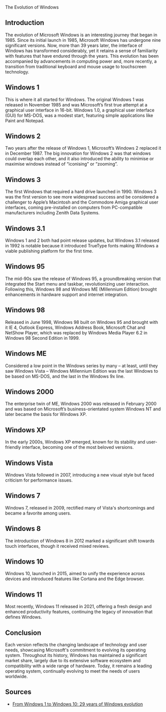 The Evolution of Windows

## Introduction

The evolution of Microsoft Windows is an interesting journey that began in 1985. Since its initial launch in 1985, Microsoft Windows has undergone nine significant versions. Now, more than 39 years later, the interface of Windows has transformed considerably, yet it retains a sense of familiarity with features that have endured through the years. This evolution has been accompanied by advancements in computing power and, more recently, a transition from traditional keyboard and mouse usage to touchscreen technology.

## Windows 1
This is where it all started for Windows. The original Windows 1 was released in November 1985 and was Microsoft’s first true attempt at a graphical user interface in 16-bit. Windows 1.0, a graphical user interface (GUI) for MS-DOS, was a modest start, featuring simple applications like Paint and Notepad.

## Windows 2
Two years after the release of Windows 1, Microsoft’s Windows 2 replaced it in December 1987. The big innovation for Windows 2 was that windows could overlap each other, and it also introduced the ability to minimise or maximise windows instead of “iconising” or “zooming”.

## Windows 3
The first Windows that required a hard drive launched in 1990. Windows 3 was the first version to see more widespread success and be considered a challenger to Apple’s Macintosh and the Commodore Amiga graphical user interfaces, coming pre-installed on computers from PC-compatible manufacturers including Zenith Data Systems.

## Windows 3.1
Windows 1 and 2 both had point release updates, but Windows 3.1 released in 1992 is notable because it introduced TrueType fonts making Windows a viable publishing platform for the first time.

## Windows 95
The mid-90s saw the release of Windows 95, a groundbreaking version that integrated the Start menu and taskbar, revolutionizing user interaction. Following this, Windows 98 and Windows ME (Millennium Edition) brought enhancements in hardware support and internet integration.

## Windows 98
Released in June 1998, Windows 98 built on Windows 95 and brought with it IE 4, Outlook Express, Windows Address Book, Microsoft Chat and NetShow Player, which was replaced by Windows Media Player 6.2 in Windows 98 Second Edition in 1999.

## Windows ME
Considered a low point in the Windows series by many – at least, until they saw Windows Vista – Windows Millennium Edition was the last Windows to be based on MS-DOS, and the last in the Windows 9x line.

## Windows 2000
The enterprise twin of ME, Windows 2000 was released in February 2000 and was based on Microsoft’s business-orientated system Windows NT and later became the basis for Windows XP.

## Windows XP
In the early 2000s, Windows XP emerged, known for its stability and user-friendly interface, becoming one of the most beloved versions. 

## Windows Vista
Windows Vista followed in 2007, introducing a new visual style but faced criticism for performance issues.

## Windows 7
Windows 7, released in 2009, rectified many of Vista's shortcomings and became a favorite among users. 

## Windows 8
The introduction of Windows 8 in 2012 marked a significant shift towards touch interfaces, though it received mixed reviews.

## Windows 10
Windows 10, launched in 2015, aimed to unify the experience across devices and introduced features like Cortana and the Edge browser.

## Windows 11
Most recently, Windows 11 released in 2021, offering a fresh design and enhanced productivity features, continuing the legacy of innovation that defines Windows.

## Conclusion
Each version reflects the changing landscape of technology and user needs, showcasing Microsoft's commitment to evolving its operating system. Throughout its history, Windows has maintained a significant market share, largely due to its extensive software ecosystem and compatibility with a wide range of hardware. Today, it remains a leading operating system, continually evolving to meet the needs of users worldwide.

## Sources

- [From Windows 1 to Windows 10: 29 years of Windows evolution](https://www.theguardian.com/technology/2014/oct/02/from-windows-1-to-windows-10-29-years-of-windows-evolution)
